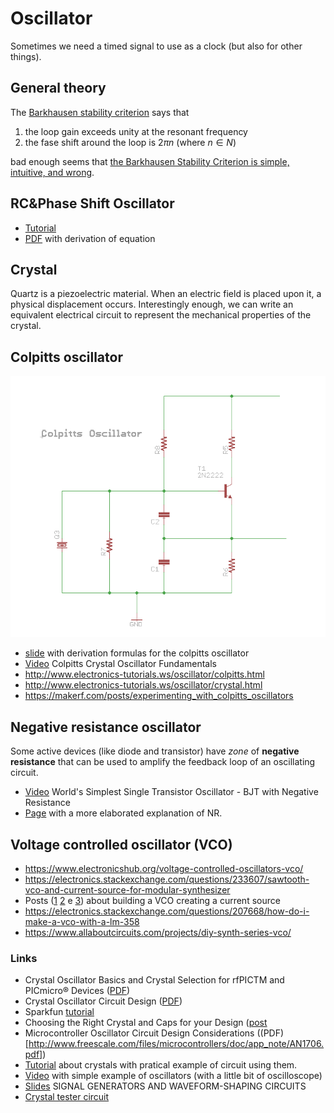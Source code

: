 # Oscillator

Sometimes we need a timed signal to use as a clock (but also
for other things).

## General theory

The [Barkhausen stability criterion](https://en.wikipedia.org/wiki/Barkhausen_stability_criterion)
says that

 1. the loop gain exceeds unity at the resonant frequency
 2. the fase shift around the loop is $2\pi n$ (where $n\in N$)

bad enough seems that [the  Barkhausen Stability Criterion is simple, intuitive, and wrong](http://web.mit.edu/klund/www/weblatex/node4.html).

## RC&Phase Shift Oscillator

 - [Tutorial](http://www.electronics-tutorials.ws/oscillator/rc_oscillator.html)
 - [PDF](http://www.inictel-uni.edu.pe/sites/default/files/archivos/2014/publicaciones/12/rc_phase_shift_oscillators.pdf) with derivation of equation

## Crystal

Quartz is a piezoelectric material. When an electric
field is placed upon it, a physical displacement occurs.
Interestingly enough, we can write an equivalent electrical
circuit to represent the mechanical properties of
the crystal.

## Colpitts oscillator

![colpitts oscillator schematics](Images/colpitts-schematics.png)

 - [slide](https://www.seas.upenn.edu/~ese319/Lecture_Notes/Lec_19_Colpitts_Osc_09.pdf) with derivation formulas for the colpitts oscillator
 - [Video](https://www.youtube.com/watch?v=I4bAfDu6F1k) Colpitts Crystal Oscillator Fundamentals
 - http://www.electronics-tutorials.ws/oscillator/colpitts.html
 - http://www.electronics-tutorials.ws/oscillator/crystal.html
 - https://makerf.com/posts/experimenting_with_colpitts_oscillators

## Negative resistance oscillator

Some active devices (like diode and transistor) have *zone* of **negative resistance** that can
be used to amplify the feedback loop of an oscillating circuit.

 - [Video](https://www.youtube.com/watch?v=rpGOKGrcpAk) World's Simplest Single Transistor Oscillator - BJT with Negative Resistance
 - [Page](https://www.st-andrews.ac.uk/~www_pa/Scots_Guide/RadCom/part5/page1.html) with a more elaborated explanation of NR.

## Voltage controlled oscillator (VCO)

 - https://www.electronicshub.org/voltage-controlled-oscillators-vco/
 - https://electronics.stackexchange.com/questions/233607/sawtooth-vco-and-current-source-for-modular-synthesizer
 - Posts ([1](http://xonik.no/theory/vco/expo_converter_1.html) [2](http://xonik.no/theory/vco/expo_converter_2.html) e [3](http://xonik.no/theory/vco/reference_current.html)) about
   building a VCO creating a current source
 - https://electronics.stackexchange.com/questions/207668/how-do-i-make-a-vco-with-a-lm-358
 - https://www.allaboutcircuits.com/projects/diy-synth-series-vco/


### Links

 - Crystal Oscillator Basics and Crystal Selection for rfPICTM and PICmicro® Devices ([PDF](http://ww1.microchip.com/downloads/en/appnotes/00826a.pdf))
 - Crystal Oscillator Circuit Design ([PDF](http://www.eetkorea.com/ARTICLES/2001SEP/2001SEP06_AMD_AN.PDF))
 - Sparkfun [tutorial](https://www.sparkfun.com/tutorials/95)
 - Choosing the Right Crystal and Caps for your Design ([post](https://blog.adafruit.com/2012/01/24/choosing-the-right-crystal-and-caps-for-your-design/)
 - Microcontroller Oscillator Circuit Design Considerations ((PDF)[http://www.freescale.com/files/microcontrollers/doc/app_note/AN1706.pdf])
 - [Tutorial](http://www.electronics-tutorials.ws/oscillator/crystal.html) about crystals with pratical example of circuit using them.
 - [Video](https://www.youtube.com/watch?v=eYVOdlK15Og) with simple example of oscillators (with a little bit of oscilloscope)
 - [Slides](http://cc.ee.ntu.edu.tw/~lhlu/eecourses/Electronics3/Electronics_Ch14.pdf) SIGNAL GENERATORS AND WAVEFORM-SHAPING CIRCUITS
- [Crystal tester circuit](http://www.electroschematics.com/942/crystal-tester/)
